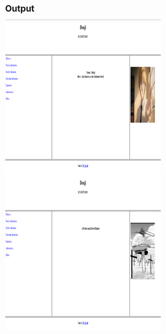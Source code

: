 # Output
<img src="output1.png" width="800px" height="500px">
<img src="output2.png" width="800px" height="500px">
